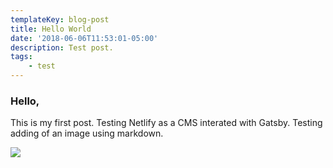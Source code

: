 ```yaml
---
templateKey: blog-post
title: Hello World
date: '2018-06-06T11:53:01-05:00'
description: Test post.
tags:
    - test
---
```

### Hello,

This is my first post. Testing Netlify as a CMS interated with Gatsby.
Testing adding of an image using markdown.

![](/images/uploads/jr-taco.png)
